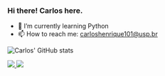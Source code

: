 ### Hi there! Carlos here.

- 🌱 I’m currently learning Python 
- 📫 How to reach me: carloshenrique101@usp.br

![Carlos' GitHub stats](https://github-readme-stats.vercel.app/api?username=CarlosSilva8&show_icons=true&theme=merko&count_private=true&include_all_commits=true)

<div> 
  <a href="https://www.instagram.com/carlos.hds_/?next=%2Fcarlos.hds_%2F" target="_blank">
    <img src="https://img.shields.io/badge/-Instagram-%23E4405F?style=for-the-badge&logo=instagram&logoColor=white" target="_blank">
  </a> 
  <a href="mailto:carloshenrique101@usp.br">
    <img src="https://img.shields.io/badge/-Gmail-%23333?style=for-the-badge&logo=gmail&logoColor=white" target="_blank">
  </a>
</div>
